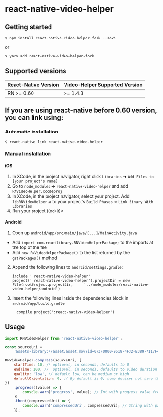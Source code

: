 # react-native-video-helper

## Getting started

`$ npm install react-native-video-helper-fork --save`

or

`$ yarn add react-native-video-helper-fork`

## Supported versions

| React-Native Version | Video-Helper Supported Version |
| -------------------- | ------------------------------ |
| RN >= 0.60           | >= 1.4.3                       |

## If you are using react-native before 0.60 version, you can link using:

### Automatic installation

`$ react-native link react-native-video-helper`

### Manual installation

#### iOS

1. In XCode, in the project navigator, right click `Libraries` ➜ `Add Files to [your project's name]`
2. Go to `node_modules` ➜ `react-native-video-helper` and add `RNVideoHelper.xcodeproj`
3. In XCode, in the project navigator, select your project. Add `libRNVideoHelper.a` to your project's `Build Phases` ➜ `Link Binary With Libraries`
4. Run your project (`Cmd+R`)<

#### Android

1. Open up `android/app/src/main/java/[...]/MainActivity.java`

-   Add `import com.reactlibrary.RNVideoHelperPackage;` to the imports at the top of the file
-   Add `new RNVideoHelperPackage()` to the list returned by the `getPackages()` method

2. Append the following lines to `android/settings.gradle`:
    ```
    include ':react-native-video-helper'
    project(':react-native-video-helper').projectDir = new File(rootProject.projectDir, 	'../node_modules/react-native-video-helper/android')
    ```
3. Insert the following lines inside the dependencies block in `android/app/build.gradle`:
    ```
      compile project(':react-native-video-helper')
    ```

## Usage

```javascript
import RNVideoHelper from 'react-native-video-helper';

const sourceUri =
    'assets-library://asset/asset.mov?id=0F3F0000-9518-4F32-B389-7117F4C2B069&ext=mov';

RNVideoHelper.compress(sourceUri, {
    startTime: 10, // optional, in seconds, defaults to 0
    endTime: 100, //  optional, in seconds, defaults to video duration
    quality: 'low', // default low, can be medium or high
    defaultOrientation: 0, // By default is 0, some devices not save this property in metadata. Can be between 0 - 360
})
    .progress((value) => {
        console.warn('progress', value); // Int with progress value from 0 to 1
    })
    .then((compressedUri) => {
        console.warn('compressedUri', compressedUri); // String with path to temporary compressed video
    });
```
